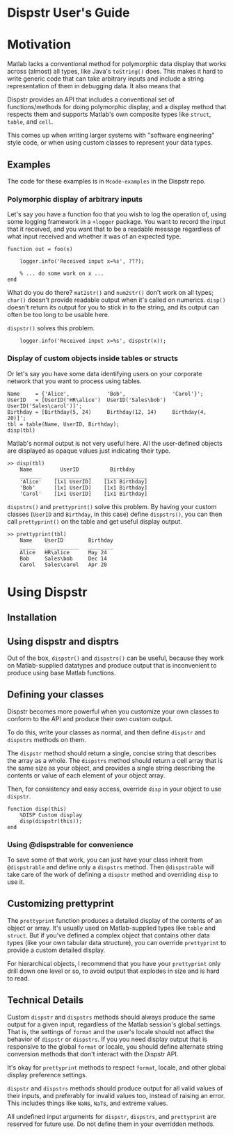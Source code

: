 Dispstr User's Guide
=======================

# Motivation

Matlab lacks a conventional method for polymorphic data display that works across (almost) all types, like Java's `toString()` does. This makes it hard to write generic code that can take arbitrary inputs and include a string representation of them in debugging data. It also means that

Dispstr provides an API that includes a conventional set of functions/methods for doing polymorphic display, and a display method that respects them and supports Matlab's own composite types like `struct`, `table`, and `cell`.

This comes up when writing larger systems with "software engineering" style code, or when using custom classes to represent your data types.

## Examples

The code for these examples is in `Mcode-examples` in the Dispstr repo.

###  Polymorphic display of arbitrary inputs

Let's say you have a function foo that you wish to log the operation of, using some logging framework in a `+logger` package. You want to record the input that it received, and you want that to be a readable message regardless of what input received and whether it was of an expected type.

```
function out = foo(x)

    logger.info('Received input x=%s', ???);

    % ... do some work on x ...
end
```

What do you do there? `mat2str()` and `num2str()` don't work on all types; `char()` doesn't provide readable output when it's called on numerics. `disp()` doesn't return its output for you to stick in to the string, and its output can often be too long to be usable here.

`dispstr()` solves this problem.

```
    logger.info('Received input x=%s', dispstr(x));
```

###  Display of custom objects inside tables or structs

Or let's say you have some data identifying users on your corporate network that you want to process using tables.

```
Name     = {'Alice',            'Bob',               'Carol'}';
UserID   = [UserID('HR\alice')  UserID('Sales\bob')  UserID('Sales\carol')]';
Birthday = [Birthday(5, 24)     Birthday(12, 14)     Birthday(4, 20)]';
tbl = table(Name, UserID, Birthday);
disp(tbl)
```

Matlab's normal output is not very useful here. All the user-defined objects are displayed as opaque values just indicating their type.

```
>> disp(tbl)
    Name         UserID          Birthday   
    _______    ____________    ______________
    'Alice'    [1x1 UserID]    [1x1 Birthday]
    'Bob'      [1x1 UserID]    [1x1 Birthday]
    'Carol'    [1x1 UserID]    [1x1 Birthday]
```

`dispstrs()` and `prettyprint()` solve this problem. By having your custom classes (`UserID` and `Birthday`, in this case) define `dispstrs()`, you can then call `prettyprint()` on the table and get useful display output.

```
>> prettyprint(tbl)
    Name    UserID        Birthday
    _____   ___________   ________
    Alice   HR\alice      May 24  
    Bob     Sales\bob     Dec 14  
    Carol   Sales\carol   Apr 20  
```


#  Using Dispstr

##  Installation

##  Using dispstr and disptrs

Out of the box, `dispstr()` and `dispstrs()` can be useful, because they work on Matlab-supplied datatypes and produce output that is inconvenient to produce using base Matlab functions.

##  Defining your classes

Dispstr becomes more powerful when you customize your own classes to conform to the API and produce their own custom output.

To do this, write your classes as normal, and then define `dispstr` and `dispstrs` methods on them.

The `dispstr` method should return a single, concise string that describes the array as a whole. The `dispstrs` method should return a cell array that is the same size as your object, and provides a single string describing the contents or value of each element of your object array.

Then, for consistency and easy access, override `disp` in your object to use `dispstr`.

```
function disp(this)
    %DISP Custom display
    disp(dispstr(this));
end
```

###   Using @dispstrable for convenience

To save some of that work, you can just have your class inherit from `@dispstrable` and define only a `dispstrs` method. Then `@dispstrable` will take care of the work of defining a `dispstr` method and overriding `disp` to use it.

##  Customizing prettyprint

The `prettyprint` function produces a detailed display of the contents of an object or array. It's usually used on Matlab-supplied types like `table` and `struct`. But if you've defined a complex object that contains other data types (like your own tabular data structure), you can override `prettyprint` to provide a custom detailed display.

For hierarchical objects, I recommend that you have your `prettyprint` only drill down one level or so, to avoid output that explodes in size and is hard to read.

##  Technical Details

Custom `dispstr` and `dispstrs` methods should always produce the same output for a given input, regardless of the Matlab session's global settings. That is, the settings of `format` and the user's locale should not affect the behavior of `dispstr` or `dispstrs`. If you you need display output that is responsive to the global `format` or locale, you should define alternate string conversion methods that don't interact with the Dispstr API.

It's okay for `prettyprint` methods to respect `format`, locale, and other global display preference settings.

`dispstr` and `dispstrs` methods should produce output for all valid values of their inputs, and preferably for invalid values too, instead of raising an error. This includes things like `NaN`s, `NaT`s, and extreme values.

All undefined input arguments for `dispstr`, `dispstrs`, and `prettyprint` are reserved for future use. Do not define them in your overridden methods.
